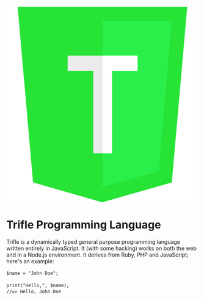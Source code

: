 <p align="center">
  <img width="512" height="512" src="assets/badge.png">
</p>

# Trifle Programming Language
Trifle is a dynamically typed general purpose programming language written entirely in JavaScript.  It (with some hacking) works on both the web and in a Node.js environment.  It derives from Ruby, PHP and JavaScript; here's an example:
```
$name = "John Doe";

print("Hello,", $name);
//=> Hello, John Doe
```
